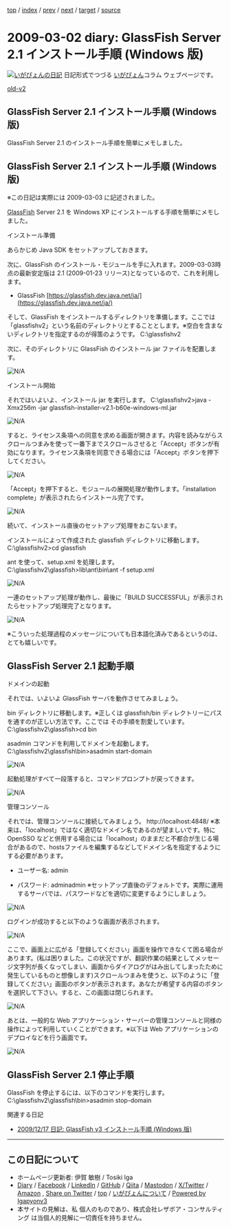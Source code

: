 [top](../index.html) 
 / [index](index.html) 
 / [prev](ig090301.html) 
 / [next](ig090303.html) 
 / [target](https://www.igapyon.jp/igapyon/diary/2009/ig090302.html) 
 / [source](https://github.com/igapyon/diary/blob/master/2009/ig090302.src.md) 

2009-03-02 diary: GlassFish Server 2.1 インストール手順 (Windows 版)
=====================================================================================================
[![いがぴょんの日記](https://www.igapyon.jp/igapyon/diary/images/iga202308_64.jpg "いがぴょん")](https://www.igapyon.jp/igapyon/diary/memo/memoigapyon.html) 日記形式でつづる [いがぴょん](https://www.igapyon.jp/igapyon/diary/memo/memoigapyon.html)コラム ウェブページです。

[old-v2](ig090302-orig.html)

## GlassFish Server 2.1 インストール手順 (Windows 版)

GlassFish Server 2.1 のインストール手順を簡単にメモしました。


## GlassFish Server 2.1 インストール手順 (Windows 版)

※この日記は実際には 2009-03-03 に記述されました。

[GlassFish](https://www.igapyon.jp/igapyon/diary/keyword/glassfish.html) Server 2.1 を Windows XP にインストールする手順を簡単にメモしました。

インストール準備

あらかじめ Java SDK をセットアップしておきます。

次に、GlassFish のインストール・モジュールを手に入れます。2009-03-03時点の最新安定版は 2.1 (2009-01-23 リリース)となっているので、これを利用します。

* GlassFish
  [https://glassfish.dev.java.net/ja/](https://glassfish.dev.java.net/ja/)

そして、GlassFish をインストールするディレクトリを準備します。ここでは「glassfishv2」という名前のディレクトリとすることとします。※空白を含まないディレクトリを指定するのが得策のようです。
C:\glassfishv2

次に、そのディレクトリに GlassFish のインストール jar ファイルを配置します。

![N/A](https://www.igapyon.jp/igapyon/image/diary/2009/20090302gf001.png)

インストール開始

それではいよいよ、インストール jar を実行します。
C:\glassfishv2>java -Xmx256m -jar glassfish-installer-v2.1-b60e-windows-ml.jar

![N/A](https://www.igapyon.jp/igapyon/image/diary/2009/20090302gf002.png)

すると、ライセンス条項への同意を求める画面が開きます。内容を読みながらスクロールつまみを使って一番下までスクロールさせると「Accept」ボタンが有効になります。ライセンス条項を同意できる場合には「Accept」ボタンを押下してください。

![N/A](https://www.igapyon.jp/igapyon/image/diary/2009/20090302gf003.png)

「Accept」を押下すると、モジュールの展開処理が動作します。「installation complete」が表示されたらインストール完了です。

![N/A](https://www.igapyon.jp/igapyon/image/diary/2009/20090302gf004.png)

続いて、インストール直後のセットアップ処理をおこないます。

インストールによって作成された glassfish ディレクトリに移動します。
C:\glassfishv2>cd glassfish

ant を使って、setup.xml を処理します。
C:\glassfishv2\glassfish>lib\ant\bin\ant -f setup.xml

![N/A](https://www.igapyon.jp/igapyon/image/diary/2009/20090302gf005.png)

一連のセットアップ処理が動作し、最後に「BUILD SUCCESSFUL」が表示されたらセットアップ処理完了となります。

![N/A](https://www.igapyon.jp/igapyon/image/diary/2009/20090302gf006.png)

※こういった処理過程のメッセージについても日本語化済みであるというのは、とても嬉しいです。

## GlassFish Server 2.1 起動手順

ドメインの起動

それでは、いよいよ GlassFish サーバを動作させてみましょう。

bin ディレクトリに移動します。※正しくは glassfish/bin ディレクトリーにパスを通すのが正しい方法です。ここでは その手順を割愛しています。
C:\glassfishv2\glassfish>cd bin

asadmin コマンドを利用してドメインを起動します。
C:\glassfishv2\glassfish\bin>asadmin start-domain

![N/A](https://www.igapyon.jp/igapyon/image/diary/2009/20090302gf011.png)

起動処理がすべて一段落すると、コマンドプロンプトが戻ってきます。

![N/A](https://www.igapyon.jp/igapyon/image/diary/2009/20090302gf012.png)

管理コンソール

それでは、管理コンソールに接続してみましょう。
http://localhost:4848/
※本来は、「localhost」ではなく適切なドメイン名であるのが望ましいです。特に OpenSSO などと併用する場合には「localhost」のままだと不都合が生じる場合があるので、hostsファイルを編集するなどしてドメイン名を指定するようにする必要があります。
* ユーザー名: admin
  
* パスワード: adminadmin
  ※セットアップ直後のデフォルトです。実際に運用するサーバでは、パスワードなどを適切に変更するようにしましょう。

![N/A](https://www.igapyon.jp/igapyon/image/diary/2009/20090302gf013.png)

ログインが成功すると以下のような画面が表示されます。

![N/A](https://www.igapyon.jp/igapyon/image/diary/2009/20090302gf014.png)

ここで、画面上に広がる「登録してください」画面を操作できなくて困る場合があります。(私は困りました。この状況ですが、翻訳作業の結果としてメッセージ文字列が長くなってしまい、画面からダイアログがはみ出してしまったために発生しているものと想像します)スクロールつまみを使うと、以下のように「登録してください」画面のボタンが表示されます。あなたが希望する内容のボタンを選択して下さい。すると、この画面は閉じられます。

![N/A](https://www.igapyon.jp/igapyon/image/diary/2009/20090302gf015.png)

あとは、一般的な Web アプリケーション・サーバーの管理コンソールと同様の操作によって利用していくことができます。※以下は Web アプリケーションのデプロイなどを行う画面です。

![N/A](https://www.igapyon.jp/igapyon/image/diary/2009/20090302gf016.png)

## GlassFish Server 2.1 停止手順

GlassFish を停止するには、以下のコマンドを実行します。
C:\glassfishv2\glassfish\bin>asadmin stop-domain

関連する日記

* [2009/12/17 日記: GlassFish v3 インストール手順 (Windows 版)](ig091217.html)


----------------------------------------------------------------------------------------------------

## この日記について

* ホームページ更新者: 伊賀 敏樹 / Tosiki Iga
* [Diary](https://www.igapyon.jp/igapyon/diary/) / [Facebook](https://www.facebook.com/igapyon) / [LinkedIn](https://www.linkedin.com/in/toshikiiga) / [GitHub](https://github.com/igapyon) / [Qiita](https://qiita.com/igapyon) / [Mastodon](https://social.vivaldi.net/@igapyon) / [X/Twitter](https://twitter.com/ToshikiIga) / [Amazon](https://www.amazon.co.jp/%E4%BC%8A%E8%B3%80-%E6%95%8F%E6%A8%B9/e/B004LTQWCQ) ,
[Share on Twitter](https://twitter.com/intent/tweet?hashtags=igapyon%2Cdiary%2C%E3%81%84%E3%81%8C%E3%81%B4%E3%82%87%E3%82%93&text=GlassFish+Server+2.1+%E3%82%A4%E3%83%B3%E3%82%B9%E3%83%88%E3%83%BC%E3%83%AB%E6%89%8B%E9%A0%86+%28Windows+%E7%89%88%29&url=https%3A%2F%2Fwww.igapyon.jp%2Figapyon%2Fdiary%2F2009%2Fig090302.html) / [top](../index.html) / [いがぴょんについて](https://www.igapyon.jp/igapyon/diary/memo/memoigapyon.html) / [Powered by Igapyonv3](https://github.com/igapyon/igapyonv3)
* 本サイトの見解は、私 個人のものであり、株式会社レザボア・コンサルティング は当個人的見解に一切責任を持ちません。 

